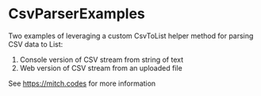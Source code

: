 # CsvParserExamples

Two examples of leveraging a custom CsvToList<T> helper method for parsing CSV data to List<T>:

1. Console version of CSV stream from string of text
2. Web version of CSV stream from an uploaded file

See https://mitch.codes for more information
